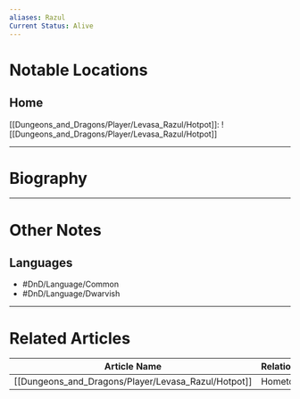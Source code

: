 ```yaml
---
aliases: Razul
Current Status: Alive
---
```

# Notable Locations

## Home
[[Dungeons_and_Dragons/Player/Levasa_Razul/Hotpot]]: ![[Dungeons_and_Dragons/Player/Levasa_Razul/Hotpot]]

---
# Biography

---
# Other Notes
## Languages
- #DnD/Language/Common 
- #DnD/Language/Dwarvish 

---
# Related Articles

| Article Name | Relationship |
| ------------ | ------------ |
| [[Dungeons_and_Dragons/Player/Levasa_Razul/Hotpot]]   | Hometown     |
